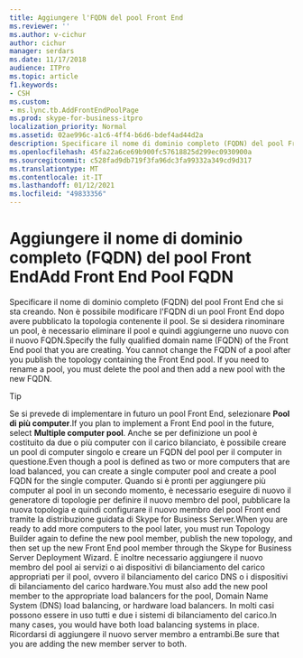 ```yaml
---
title: Aggiungere l'FQDN del pool Front End
ms.reviewer: ''
ms.author: v-cichur
author: cichur
manager: serdars
ms.date: 11/17/2018
audience: ITPro
ms.topic: article
f1.keywords:
- CSH
ms.custom:
- ms.lync.tb.AddFrontEndPoolPage
ms.prod: skype-for-business-itpro
localization_priority: Normal
ms.assetid: 02ae996c-a1c6-4ff4-b6d6-bdef4ad44d2a
description: Specificare il nome di dominio completo (FQDN) del pool Front End che si sta creando. Non è possibile modificare l'FQDN di un pool Front End dopo avere pubblicato la topologia contenente il pool. Se si desidera rinominare un pool, è necessario eliminare il pool e quindi aggiungerne uno nuovo con il nuovo FQDN.
ms.openlocfilehash: 45fa22a6ce69b900fc57618825d299ec0930900a
ms.sourcegitcommit: c528fad9db719f3fa96dc3fa99332a349cd9d317
ms.translationtype: MT
ms.contentlocale: it-IT
ms.lasthandoff: 01/12/2021
ms.locfileid: "49833356"
---
```

# <a name="add-front-end-pool-fqdn"></a><span data-ttu-id="a0d5e-105">Aggiungere il nome di dominio completo (FQDN) del pool Front End</span><span class="sxs-lookup"><span data-stu-id="a0d5e-105">Add Front End Pool FQDN</span></span>
 
<span data-ttu-id="a0d5e-p102">Specificare il nome di dominio completo (FQDN) del pool Front End che si sta creando. Non è possibile modificare l'FQDN di un pool Front End dopo avere pubblicato la topologia contenente il pool. Se si desidera rinominare un pool, è necessario eliminare il pool e quindi aggiungerne uno nuovo con il nuovo FQDN.</span><span class="sxs-lookup"><span data-stu-id="a0d5e-p102">Specify the fully qualified domain name (FQDN) of the Front End pool that you are creating. You cannot change the FQDN of a pool after you publish the topology containing the Front End pool. If you need to rename a pool, you must delete the pool and then add a new pool with the new FQDN.</span></span>
  
> [!TIP]
> <span data-ttu-id="a0d5e-109">Se si prevede di implementare in futuro un pool Front End, selezionare **Pool di più computer**.</span><span class="sxs-lookup"><span data-stu-id="a0d5e-109">If you plan to implement a Front End pool in the future, select **Multiple computer pool**.</span></span> <span data-ttu-id="a0d5e-110">Anche se per definizione un pool è costituito da due o più computer con il carico bilanciato, è possibile creare un pool di computer singolo e creare un FQDN del pool per il computer in questione.</span><span class="sxs-lookup"><span data-stu-id="a0d5e-110">Even though a pool is defined as two or more computers that are load balanced, you can create a single computer pool and create a pool FQDN for the single computer.</span></span> <span data-ttu-id="a0d5e-111">Quando si è pronti per aggiungere più computer al pool in un secondo momento, è necessario eseguire di nuovo il generatore di topologie per definire il nuovo membro del pool, pubblicare la nuova topologia e quindi configurare il nuovo membro del pool Front end tramite la distribuzione guidata di Skype for Business Server.</span><span class="sxs-lookup"><span data-stu-id="a0d5e-111">When you are ready to add more computers to the pool later, you must run Topology Builder again to define the new pool member, publish the new topology, and then set up the new Front End pool member through the Skype for Business Server Deployment Wizard.</span></span> <span data-ttu-id="a0d5e-112">È inoltre necessario aggiungere il nuovo membro del pool ai servizi o ai dispositivi di bilanciamento del carico appropriati per il pool, ovvero il bilanciamento del carico DNS o i dispositivi di bilanciamento del carico hardware.</span><span class="sxs-lookup"><span data-stu-id="a0d5e-112">You must also add the new pool member to the appropriate load balancers for the pool, Domain Name System (DNS) load balancing, or hardware load balancers.</span></span> <span data-ttu-id="a0d5e-113">In molti casi possono essere in uso tutti e due i sistemi di bilanciamento del carico.</span><span class="sxs-lookup"><span data-stu-id="a0d5e-113">In many cases, you would have both load balancing systems in place.</span></span> <span data-ttu-id="a0d5e-114">Ricordarsi di aggiungere il nuovo server membro a entrambi.</span><span class="sxs-lookup"><span data-stu-id="a0d5e-114">Be sure that you are adding the new member server to both.</span></span> 
  

